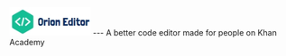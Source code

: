<img src="./resources/full_logo.jpeg" style="width:15vw"/>
---
A better code editor made for people on Khan Academy
